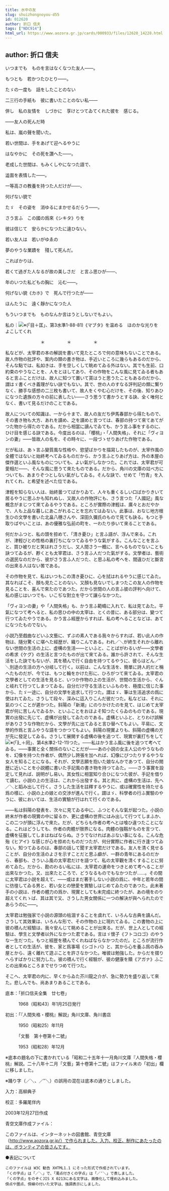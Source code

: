 ```yaml
---
title: 水中の友
slug: shuizhongnoyou-d55
id: 012620
author: 折口 信夫
tags: ["NDC914"]
html_url: https://www.aozora.gr.jp/cards/000933/files/12620_14228.html
---
```


## author: 折口 信夫

いつまでも　ものを言はなくなつた友人――。

もつとも　若かつたひとり――。

たゞの一度も　話をしたことのない

二三行の手紙も　彼に書いたことのない私――

併し　私の友情を　しづかに　享けとつてゐてくれた彼を　感じる。



――友人の死んだ時

私は、嵐の聲を聞いた。



若い世間は、手をあげて迎へるやうに

はなやかに　その死を讚へた――。

老成した世間は、もみくしやになつた語で、

澁面を表情した――。



一等高さの教養を持つた人だけが――、

何げない貌で

たゞ　その姿を　消ゆるにまかせるだらう――。

さう言ふ　この國の爲來《シキタ》りを

彼は信じて　安らかになつたに違ひない。



若い友人は　若いがゆゑの

夢のやうな業蹟を　殘して死んだ。

こればかりは、

若くて過ぎた人なるが故の美しさだ　と言ふ思ひが――、

年のいつた私どもの胸に　沁む――。



何げない貌《カホ》で　死んで行つたが――




ほんたうに　遠く靜かになつた人

もういつまでも　ものなんか言はうとしないでもよい。

私の｜![※(「目＋匡」、第3水準1-88-81)](https://www.aozora.gr.jp/cards/000933/files/../../../gaiji/1-88/1-88-81.png)《マブタ》を温める　ほのかな光りを　よこしてくれ





　　　　　　　　＊　　　　　＊　　　　　＊



私などが、太宰君の本の解説を書いて見たところで何の意味もないことである。故人作物の批評や、案内の類の書き物は、手近いところに幾らもあるのだから、そんな點では、私如きは、手を空しくして眺めてゐる外はない。其でも生前、口約束のやうなことを、人をとほしてあり、その作物をこんな風に見てゐる者もあると言ふことだけは、故人に知つて置いて貰はうと思うたこともあるのだから、謂はゞ書くべき義理がない訣でもない。其で、世の人のすなる評判記の類に繋りなく、勝手な感想の二三枚も書いて、故人をくやむ心だけを、その後、知りあひになつた遺族の方々の前に表したい――さう思うて書かうとする訣、全く唯何となく、書いて見るだけのことである。

故人についての知識は、一から十まで、故人の友だち伊馬春部から得たもので、その書き物も大方、あれを讀め、之を讀めと言つては、春部の持つて來てあてがつた物から得たのである。だから相當に讀んでゐても、かう言ふ事をするのに、ひけ目を感じる訣である。今度出るのは、「櫻桃」・「人間失格」、それに「ヴィヨンの妻」――皆故人の名を、その時々に、一段づゝせりあげた作物である。

だが私は、あゝ言ふ變質風な性格や、慾望ばかりを描寫したものが、太宰作風の全體ではないと始終考へてゐるものだから、かう言ふとりあげ方は、外の本屋の傑作選といふ風なものについても、よい氣がしなかつた。これでは、太宰君が可愛相だ――、そんな風に思うて來たものである。だから、角川の文庫の竝べ方についても、あまりぞつとしない氣がしてゐる。そんな訣で、せめて「竹青」を入れてくれ、と希望を述べた位である。

津輕を知らない人は、始終曇つてばかりゐて、人々も重くるしい口ばかりきいて居るやうに思ふかも知れぬし、又故人の作物評にも、さう言つた「人國記」風な概念がまじつて來てゐるやうである。ところが實際の津輕は、廣々とおだやかで、人も上品な暮しにあこがれることを忘れてはゐない。此事は、おなじ地方根生ひの文學を書いた北畠八穗さんや、深田久彌氏のもので見ても訣る。もつと手取りばやいことは、あの優雅な弘前の町を、一わたり歩いて來ることである。

何だかふつと、私の頭を掠めて、「清き憂ひ」と言ふ語が、浮んで來る。これが、津輕びとの性格の裏打ちになつてゐるやうな氣がする。こんなことを言ふと、買ひ被りだと笑はれさうだし、又人間さう一概に、言へるものでないことも訣つてゐるが、尠くとも太宰君は、さう言ふ人だつた氣がする。文學者は、藝術の選民なのだから、彼がさう言ふ人だつた、と思ふ私の考へを、間違ひだと斷言の出來る人はない筈である。

その作物を見て、私はいつもこの清き憂ひに、心を拭はれるやうに感じてゐた。其なればこそ、顏も見たことのない、又顏も見ないでしまつたこの友人の作物を見ることを、喜んで來たのであつた。だから世間の人の言ふ彼の評判へ向けて、私の感じはいつでも、いこぢな對立を守つて讓らなかつた。

「ヴィヨンの妻」や「人間失格」も、かう言ふ範疇に入れて、私は見てゐた。平氣になつて考へると、私の思ひの中の太宰は、とくの昔に、ある部分は、變つて行つてゐたやうである。かう言ふ經歴からすれば、私の考へることなどは、あてになつたものでない。

小説乃至戲曲などいふ文藝に、ずぶの素人である我々からすれば、若い此人の作物は、隨分驚くに堪へた經歴が、織りこんである。われ／＼が終生それから離れない世間の生活の上に、虚構の生活――といふと、ことばがわるいが――文學者の希求《ケグ》の生活と言つたものが出て來てゐる。誰から許されて、そんな生活をした訣でもないが、其を積んで行く自由を持つてるやうに、彼らはどん／″＼別途の生活の方へ分岐して行く。以前は、こんな生活を、簡單に詩人的だと稱へたものだが、今では、もつと輪をかけた形に、ひろがつて來てゐる。太宰君の文學者としての生活を見ると、いつか作物の上の生活が、世間の生活から、ぐんと岐れて行つてしまつてゐる。自分だけ守る生活といふものを、極度に信じた事から、たゞ一途に、自分の文學を追求して行つた。謂はゞ、筆は生活追求の爲に使はれてゐた。さうして段々、深みに這入りこんだ彼だつた。私などは、それに氣のつくことが遲かつた。斜陽の「新潮」にのりかけたのを見て、はじめて太宰君が何に苦しんでゐるか、といふことをおほよそ知つたくらゐのものである。現實の出發に先じて、虚構が出發してゐたのである。虚構といふと、とりわけ誤解がありさうな作物だから、文學が先に出てゐると言ひ替へてもよい。平易に、文學的作爲と言ふやうな語をつかつてもよい。斜陽の現實よりも、斜陽の虚構の方が先に發足してゐる。さうして展開する虚構の後を追つて、現實が裏打ちをして![※(「廴＋囘」、第4水準2-12-11)](https://www.aozora.gr.jp/cards/000933/files/../../../gaiji/2-12/2-12-11.png)つた。――私はかう言ふ風に後を追つて考へてゐる。――事實と全く關係のないことだが――あの小説の女主人公のやうなものを、幻像を持つた作者が、偶然少し誇張を加へれば、幻像にぴつたりするやうな女人を知ることになる。それが、文學志願を抱いた娘なんかであつて、自分の閲歴に近いことを小説體に書いた手記風の書き物を持つてゐた。――さう事實を設定して見れば、説明がし易い。其女性に相當知り合ひになつた彼が、手記を借りて讀む。小説の上の生活は、これから出發する。其と共に、虚構の生活は、先へ／＼と蹈み出して行く。さうした生活を註釋するやうに、或は確實性を持たせる爲の樣に、小説の上の娘との交渉が進んで行く。謂はゞ、科學者の行ふ實驗のやうに、彼においては、生活の實驗が行はれて行くのである。

――私は斜陽の發表を、次々に見てゐる中に、ふつとそんな氣が起つた。小説の終末が作者の現實の中に留るか、更に虚構の世界にはみ出して行つてしまふか、この二つが頭に浮んで來た。だが、どちらも作者の考へとは喰ひ違つたことになる。これはどうしても、作者の肉體が限界になる。肉體の強靱がものを言つて、虚構を征服してしまはねばならぬ。さうでなければあぶない事になる。こんな危殆《ヒアイ》な感じが心を掠めたものだつたが、何分實際に作者に行き逢つてゐない。知つてゐるのは、春部の話して聞す太宰君だけである。友人を清く見せることが、自分の生活のよさを示すことだと思ふ癖が、一群の青年にあるのだから、春部も、さういふ風の太宰君だけを語つて、私の太宰觀を清くすることに努めてゐた。だから、勘のわるい私には、太宰君の運命をつきとめて考へることが出來なかつた。又、出來たところで、どうなるものでもなかつたが……。その間に太宰君は小説を超えて、――或はまだ著手しない小説の爲に、中年と若年の間に彷徨してゐる男と、若い女との戀愛を實驗しはじめてゐたのであつた。此未著手の小説は、作者の體力の爲か、現實としても未完成に終つたが、あの境をのり超えてくれゝば、其は其で又、さうした男女關係に一つの解決が與へられたのであらうのに――。

太宰君は勉強家で小説の源頭の枯涸することを虞れて、いろんな古典を讀んだ。さうして其效果は、いろんな形で、その作物の上に現れてゐる。この書物の上に彼の積んだ經驗は、我々安んじて眺めることが出來る。だが、世上人としての經驗は、學生と文學者以外になかつた君である。言はゞ懷子《フトコロゴ》のやうな一生だつた。もつと經歴を積んでくれねばならなかつたのだ。ところが流行作者としての生活が、彼を、家と爲事場《シゴトバ》と、其から心を養ふ爲の呑み屋とから、遠く離れて遊ぶことを許さなかつた。唯彼は勉強した。からだを摺りへらすばかりに努力した。彼の積んで行く經驗が、彼の健康を贖《アガナ》ふことの出來ぬところまでせりつめて行つた。

そこへ、太宰君の内に、早くからゐた芥川龍之介が、急に勢力を盛り返して來た。悲しんでも、尚あまりあることである。













底本：「折口信夫全集　廿七卷」


　　　1968（昭和43）年1月25日発行

初出：「『人間失格・櫻桃』解説」角川文庫、角川書店

　　　1950（昭和25）年11月

　　　「文藝　第十卷第十二號」

　　　1953（昭和28）年12月

※底本の題名の下に書かれている「昭和二十五年十一月角川文庫『人間失格・櫻桃』解説。二十八年十二月「文藝」第十卷第十二號」はファイル末の「初出」欄に移しました。

※踊り字（／＼、／″＼）の誤用の混在は底本の通りとしました。

入力：高柳典子

校正：多羅尾伴内

2003年12月27日作成

青空文庫作成ファイル：

このファイルは、インターネットの図書館、青空文庫（http://www.aozora.gr.jp/）で作られました。入力、校正、制作にあたったのは、ボランティアの皆さんです。











●表記について


	このファイルは W3C 勧告 XHTML1.1 にそった形式で作成されています。
	「くの字点」は「／＼」で、「濁点付きくの字点」は「／″＼」で表しました。
	「くの字点」をのぞくJIS X 0213にある文字は、画像化して埋め込みました。
	傍点や圏点、傍線の付いた文字は、強調表示にしました。